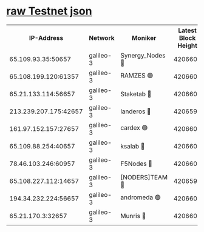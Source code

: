 [raw Testnet json](https://rpc-check.androt.stavr.tech/androt/rpcandrot_result.json)
=

<table><tr><th>IP-Address</th><th>Network</th><th>Moniker</th><th>Latest Block Height</th><th>Earliest Block Height</th><th>Catching Up</th><th>Tx Index</th><th>Voting Power</th><th>Scan Time</th></tr><tr><td>65.109.93.35:50657</td><td>galileo-3</td><td>Synergy_Nodes 🔴</td><td>4206602</td><td>0</td><td>False</td><td>on</td><td>960602</td><td>2023-12-13T07:44:26.204436681UTC</td></tr><tr><td>65.108.199.120:61357</td><td>galileo-3</td><td>RAMZES 🟢</td><td>4206601</td><td>1</td><td>False</td><td>on</td><td>0</td><td>2023-12-13T07:44:12.920215812UTC</td></tr><tr><td>65.21.133.114:56657</td><td>galileo-3</td><td>Staketab 🔴</td><td>4206602</td><td>90001</td><td>False</td><td>on</td><td>2</td><td>2023-12-13T07:44:27.226870671UTC</td></tr><tr><td>213.239.207.175:42657</td><td>galileo-3</td><td>landeros 🔴</td><td>4206598</td><td>2642001</td><td>False</td><td>on</td><td>72</td><td>2023-12-13T07:44:00.951060393UTC</td></tr><tr><td>161.97.152.157:27657</td><td>galileo-3</td><td>cardex 🟢</td><td>4206602</td><td>2945323</td><td>False</td><td>on</td><td>0</td><td>2023-12-13T07:44:26.816441781UTC</td></tr><tr><td>65.109.88.254:40657</td><td>galileo-3</td><td>ksalab 🔴</td><td>4206600</td><td>3000356</td><td>False</td><td>on</td><td>31929</td><td>2023-12-13T07:44:08.506145737UTC</td></tr><tr><td>78.46.103.246:60957</td><td>galileo-3</td><td>F5Nodes 🔴</td><td>4206602</td><td>3057001</td><td>False</td><td>off</td><td>24</td><td>2023-12-13T07:44:26.497906858UTC</td></tr><tr><td>65.108.227.112:14657</td><td>galileo-3</td><td>[NODERS]TEAM 🔴</td><td>4206599</td><td>3176323</td><td>False</td><td>on</td><td>959621</td><td>2023-12-13T07:44:01.329324946UTC</td></tr><tr><td>194.34.232.224:56657</td><td>galileo-3</td><td>andromeda 🟢</td><td>4206600</td><td>4106600</td><td>False</td><td>off</td><td>0</td><td>2023-12-13T07:44:08.127869182UTC</td></tr><tr><td>65.21.170.3:32657</td><td>galileo-3</td><td>Munris 🔴</td><td>4206601</td><td>4106601</td><td>False</td><td>off</td><td>414</td><td>2023-12-13T07:44:17.638780414UTC</td></tr></table>
